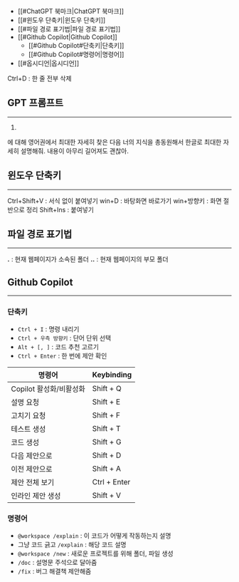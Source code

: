 - [[#ChatGPT 북마크|ChatGPT 북마크]]
- [[#윈도우 단축키|윈도우 단축키]]
- [[#파일 경로 표기법|파일 경로 표기법]]
- [[#Github Copilot|Github Copilot]]
	- [[#Github Copilot#단축키|단축키]]
	- [[#Github Copilot#명령어|명령어]]
- [[#옵시디언|옵시디언]]


Ctrl+D : 한 줄 전부 삭제



## GPT 프롬프트
---

1.
에 대해 영어권에서 최대한 자세히 찾은 다음 너의 지식을 총동원해서 한글로 최대한 자세히 설명해줘. 내용이 아무리 길어져도 괜찮아.




## 윈도우 단축키
<hr>

Ctrl+Shift+V : 서식 없이 붙여넣기
win+D : 바탕화면 바로가기
win+방향키 : 화면 절반으로 정리
Shift+Ins : 붙여넣기


## 파일 경로 표기법
<hr>

**.** : 현재 웹페이지가 소속된 폴더
**..** : 현재 웹페이지의 부모 폴더


## Github Copilot
<hr>

### 단축키
- `Ctrl + I` : 명령 내리기
- `Ctrl + 우측 방향키` : 단어 단위 선택
- `Alt + [, ]` : 코드 추천 고르기
- `Ctrl + Enter` : 한 번에 제안 확인

| 명령어              | Keybinding   |
| ---------------- | ------------ |
| Copilot 활성화/비활성화 | Shift + Q    |
| 설명 요청            | Shift + E    |
| 고치기 요청           | Shift + F    |
| 테스트 생성           | Shift + T    |
| 코드 생성            | Shift + G    |
| 다음 제안으로          | Shift + D    |
| 이전 제안으로          | Shift + A    |
| 제안 전체 보기         | Ctrl + Enter |
| 인라인 제안 생성        | Shift + V    |

### 명령어
- `@workspace /explain` : 이 코드가 어떻게 작동하는지 설명
- 그냥 코드 긁고 `/explain` : 해당 코드 설명
- `@workspace /new` : 새로운 프로젝트를 위해 폴더, 파일 생성
- `/doc` : 설명문 주석으로 달아줌
- `/fix` : 버그 해결책 제안해줌




